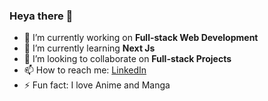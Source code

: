 ### Heya there 👋

- 🔭 I’m currently working on **Full-stack Web Development**
- 🌱 I’m currently learning **Next Js**
- 👯 I’m looking to collaborate on **Full-stack Projects**
- 📫 How to reach me: [LinkedIn](https://www.linkedin.com/in/shahzaman-abbasi/)
- ⚡ Fun fact: I love Anime and Manga

